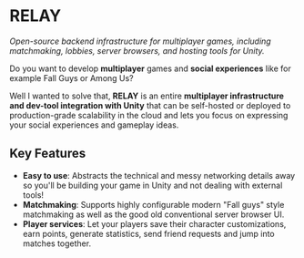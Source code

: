 # RELAY

*Open-source backend infrastructure for multiplayer games, including matchmaking, lobbies, server browsers, and hosting tools for Unity.*

Do you want to develop **multiplayer** games and **social experiences** like for example Fall Guys or Among Us?

Well I wanted to solve that, **RELAY** is an entire **multiplayer infrastructure and dev-tool integration with Unity** that can be self-hosted or deployed to production-grade scalability in the cloud and lets you focus on expressing your social experiences and gameplay ideas.

## Key Features

- **Easy to use**: Abstracts the technical and messy networking details away so you'll be building your game in Unity and not dealing with external tools!
- **Matchmaking**: Supports highly configurable modern "Fall guys" style matchmaking as well as the good old conventional server browser UI.
- **Player services**: Let your players save their character customizations, earn points, generate statistics, send friend requests and jump into matches together.
